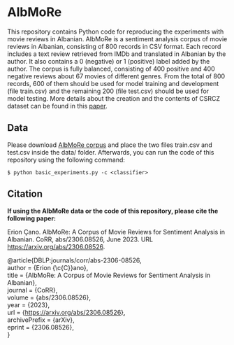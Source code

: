 # AlbMoRe

This repository contains Python code for reproducing the experiments with movie reviews in Albanian. AlbMoRe is a sentiment analysis corpus of movie reviews in Albanian, consisting of 800 records in CSV format. Each record includes a text review retrieved from IMDb and translated in Albanian by the author. It also contains a 0 (negative) or 1 (positive) label added by the author. The corpus is fully balanced, consisting of 400 positive and 400 negative reviews about 67 movies of different genres. From the total of 800 records, 600 of them should be used for model training and development (file train.csv) and the remaining 200 (file
test.csv) should be used for model testing. More details about the creation and the contents of CSRCZ dataset can be found in this [paper](https://arxiv.org/abs/2306.08526).   


## Data

Please download [AlbMoRe corpus](http://hdl.handle.net/11234/1-5165) and place the two files train.csv and test.csv inside the data/ folder. Afterwards, you can run the code of this repository using the following command: 

```
$ python basic_experiments.py -c <classifier>
```


## Citation

**If using the AlbMoRe data or the code of this repository, please cite the following paper:**

Erion Çano. AlbMoRe: A Corpus of Movie Reviews for Sentiment Analysis in Albanian. 
CoRR, abs/2306.08526, June 2023. URL https://arxiv.org/abs/2306.08526.

@article{DBLP:journals/corr/abs-2306-08526, \
author = {Erion {\c{C}}ano}, \
title = {AlbMoRe: A Corpus of Movie Reviews for Sentiment Analysis in Albanian}, \
journal = {CoRR}, \
volume = {abs/2306.08526}, \
year = {2023}, \
url = {https://arxiv.org/abs/2306.08526}, \
archivePrefix = {arXiv}, \
eprint = {2306.08526}, \
}
